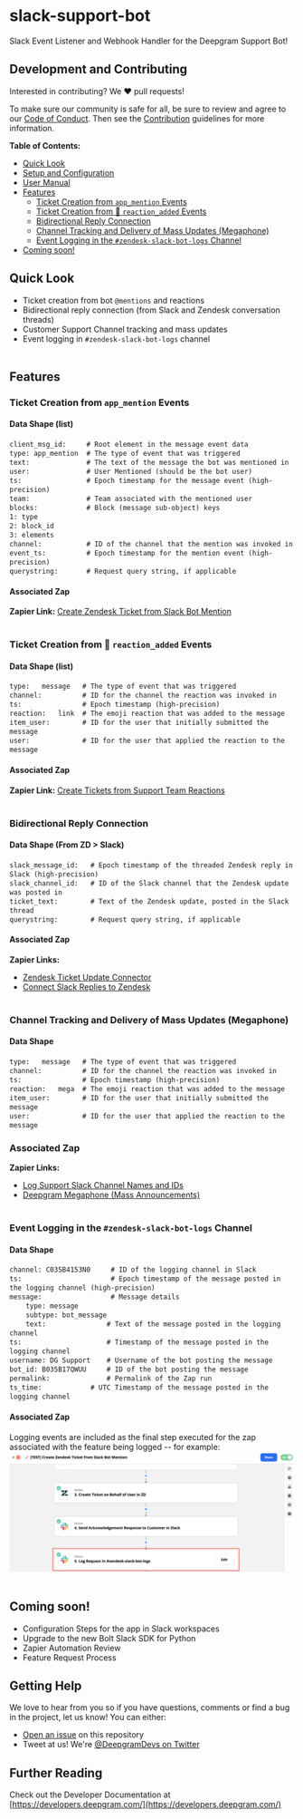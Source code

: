# slack-support-bot <!-- omit in toc -->
Slack Event Listener and Webhook Handler for the Deepgram Support Bot!

## Development and Contributing <!-- omit in toc -->

Interested in contributing? We ❤️ pull requests!

To make sure our community is safe for all, be sure to review and agree to our
[Code of Conduct](./CODE_OF_CONDUCT.md). Then see the
[Contribution](./CONTRIBUTING.md) guidelines for more information.

**Table of Contents:**
- [Quick Look](#quick-look)
- [Setup and Configuration](#setup-and-configuration)
- [User Manual](#user-manual)
- [Features](#features)
  - [Ticket Creation from `app_mention` Events](#ticket-creation-from-app_mention-events)
  - [Ticket Creation from :link: `reaction_added` Events](#ticket-creation-from-link-reaction_added-events)
  - [Bidirectional Reply Connection](#bidirectional-reply-connection)
  - [Channel Tracking and Delivery of Mass Updates (Megaphone)](#channel-tracking-and-delivery-of-mass-updates-megaphone)
  - [Event Logging in the `#zendesk-slack-bot-logs` Channel](#event-logging-in-the-zendesk-slack-bot-logs-channel)
- [Coming soon!](#coming-soon)

## Quick Look
- Ticket creation from bot `@mentions` and reactions
- Bidirectional reply connection (from Slack and Zendesk conversation threads)
- Customer Support Channel tracking and mass updates
- Event logging in `#zendesk-slack-bot-logs` channel
<br> </br>

## Features
### Ticket Creation from `app_mention` Events
#### Data Shape (list) <!-- omit in toc -->
```
client_msg_id:     # Root element in the message event data
type: app_mention  # The type of event that was triggered
text:              # The text of the message the bot was mentioned in
user:              # User Mentioned (should be the bot user)
ts:                # Epoch timestamp for the message event (high-precision)
team:              # Team associated with the mentioned user
blocks:            # Block (message sub-object) keys
1: type
2: block_id
3: elements
channel:           # ID of the channel that the mention was invoked in
event_ts:          # Epoch timestamp for the mention event (high-precision)
querystring:       # Request query string, if applicable
```
#### Associated Zap <!-- omit in toc -->
**Zapier Link:** [Create Zendesk Ticket from Slack Bot Mention](https://zapier.com/shared/stage-create-ticket-from-slack-bot-mention/69abe05e976aaa84cdda009a34483eb8e3a4b139)
<br> </br>

### Ticket Creation from :link: `reaction_added` Events
#### Data Shape (list) <!-- omit in toc -->
```
type:	message   # The type of event that was triggered
channel:	      # ID for the channel the reaction was invoked in
ts:	              # Epoch timestamp (high-precision)
reaction:	link  # The emoji reaction that was added to the message
item_user:	      # ID for the user that initially submitted the message
user:	          # ID for the user that applied the reaction to the message
```
#### Associated Zap <!-- omit in toc -->
**Zapier Link:** [Create Tickets from Support Team Reactions](https://zapier.com/shared/stage-create-tickets-from-support-reactions/abb607e302475fa6f9264cabf7448641c1fb7cc1)
<br> </br>

### Bidirectional Reply Connection 
#### Data Shape (From ZD > Slack) <!-- omit in toc -->
```
slack_message_id:   # Epoch timestamp of the threaded Zendesk reply in Slack (high-precision)
slack_channel_id:   # ID of the Slack channel that the Zendesk update was posted in
ticket_text:        # Text of the Zendesk update, posted in the Slack thread 
querystring:        # Request query string, if applicable
```
#### Associated Zap <!-- omit in toc -->
**Zapier Links:**
- [Zendesk Ticket Update Connector](https://zapier.com/shared/stage-zendesk-support-slack-reply-connector/a59a855a197ae31f06d89d9d1ecf58b1a0aceeca)
- [Connect Slack Replies to Zendesk](https://zapier.com/shared/stage-connect-slack-replies-to-zendesk/ed92590ed605f5931fa651b621291c00fde149ff)
<br> </br>

### Channel Tracking and Delivery of Mass Updates (Megaphone)
#### Data Shape <!-- omit in toc -->
```
type:	message   # The type of event that was triggered
channel:	      # ID for the channel the reaction was invoked in
ts:	              # Epoch timestamp (high-precision)
reaction:	mega  # The emoji reaction that was added to the message
item_user:	      # ID for the user that initially submitted the message
user:	          # ID for the user that applied the reaction to the message
```
### Associated Zap <!-- omit in toc -->
**Zapier Links:**
- [Log Support Slack Channel Names and IDs](https://zapier.com/shared/stage-log-support-slack-channels-and-ids/56b537b6003d1760c55ec4ca508dc2cfc874d761)
- [Deepgram Megaphone (Mass Announcements)](https://zapier.com/shared/cce919d095e6093438ec8cd3fe8876f9a39f572b)
<br> </br>

### Event Logging in the `#zendesk-slack-bot-logs` Channel
#### Data Shape <!-- omit in toc -->
```
channel: C035B4153N0     # ID of the logging channel in Slack
ts:                      # Epoch timestamp of the message posted in the logging channel (high-precision)
message:                 # Message details
    type: message      
    subtype: bot_message 
    text:               # Text of the message posted in the logging channel  
ts:                     # Timestamp of the message posted in the logging channel
username: DG Support    # Username of the bot posting the message
bot_id: B035B17QWUU     # ID of the bot posting the message
permalink:              # Permalink of the Zap run
ts_time:            # UTC Timestamp of the message posted in the logging channel
```
#### Associated Zap <!-- omit in toc -->
Logging events are included as the final step executed for the zap associated with the feature being logged -- for example:
![Create Zendesk Ticket from Slack Bot Mention Logging](./assets/create-ticket-from-mention-logging.png)
<br> </br>


## Coming soon!
- Configuration Steps for the app in Slack workspaces
- Upgrade to the new Bolt Slack SDK for Python
- Zapier Automation Review
- Feature Request Process


## Getting Help

We love to hear from you so if you have questions, comments or find a bug in the
project, let us know! You can either:

- [Open an issue](https://github.com/deepgram/[reponame]/issues/new) on this repository
- Tweet at us! We're [@DeepgramDevs on Twitter](https://twitter.com/DeepgramDevs)

## Further Reading

Check out the Developer Documentation at [https://developers.deepgram.com/](https://developers.deepgram.com/)
